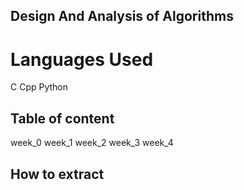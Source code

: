 ## Design  And Analysis of Algorithms
# Languages Used 
C
Cpp
Python
## Table of content
week_0
week_1
week_2
week_3
week_4
## How to extract

